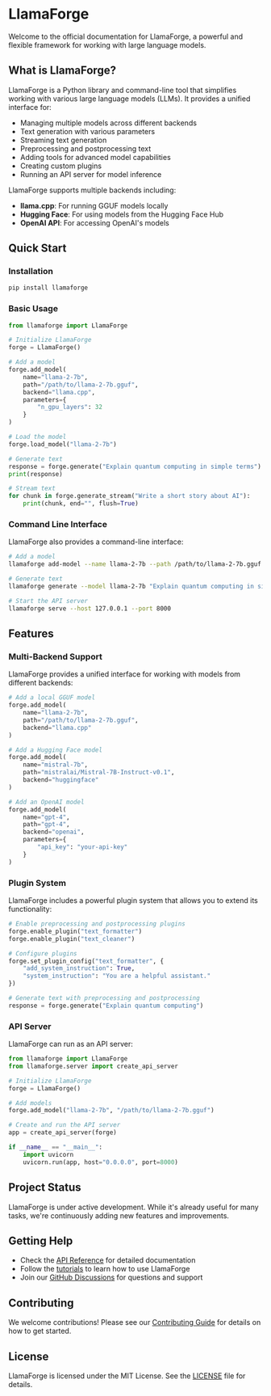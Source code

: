 # LlamaForge

Welcome to the official documentation for LlamaForge, a powerful and flexible framework for working with large language models.

## What is LlamaForge?

LlamaForge is a Python library and command-line tool that simplifies working with various large language models (LLMs). It provides a unified interface for:

- Managing multiple models across different backends
- Text generation with various parameters
- Streaming text generation
- Preprocessing and postprocessing text
- Adding tools for advanced model capabilities
- Creating custom plugins
- Running an API server for model inference

LlamaForge supports multiple backends including:

- **llama.cpp**: For running GGUF models locally
- **Hugging Face**: For using models from the Hugging Face Hub
- **OpenAI API**: For accessing OpenAI's models

## Quick Start

### Installation

```bash
pip install llamaforge
```

### Basic Usage

```python
from llamaforge import LlamaForge

# Initialize LlamaForge
forge = LlamaForge()

# Add a model
forge.add_model(
    name="llama-2-7b",
    path="/path/to/llama-2-7b.gguf",
    backend="llama.cpp",
    parameters={
        "n_gpu_layers": 32
    }
)

# Load the model
forge.load_model("llama-2-7b")

# Generate text
response = forge.generate("Explain quantum computing in simple terms")
print(response)

# Stream text
for chunk in forge.generate_stream("Write a short story about AI"):
    print(chunk, end="", flush=True)
```

### Command Line Interface

LlamaForge also provides a command-line interface:

```bash
# Add a model
llamaforge add-model --name llama-2-7b --path /path/to/llama-2-7b.gguf

# Generate text
llamaforge generate --model llama-2-7b "Explain quantum computing in simple terms"

# Start the API server
llamaforge serve --host 127.0.0.1 --port 8000
```

## Features

### Multi-Backend Support

LlamaForge provides a unified interface for working with models from different backends:

```python
# Add a local GGUF model
forge.add_model(
    name="llama-2-7b",
    path="/path/to/llama-2-7b.gguf",
    backend="llama.cpp"
)

# Add a Hugging Face model
forge.add_model(
    name="mistral-7b",
    path="mistralai/Mistral-7B-Instruct-v0.1",
    backend="huggingface"
)

# Add an OpenAI model
forge.add_model(
    name="gpt-4",
    path="gpt-4",
    backend="openai",
    parameters={
        "api_key": "your-api-key"
    }
)
```

### Plugin System

LlamaForge includes a powerful plugin system that allows you to extend its functionality:

```python
# Enable preprocessing and postprocessing plugins
forge.enable_plugin("text_formatter")
forge.enable_plugin("text_cleaner")

# Configure plugins
forge.set_plugin_config("text_formatter", {
    "add_system_instruction": True,
    "system_instruction": "You are a helpful assistant."
})

# Generate text with preprocessing and postprocessing
response = forge.generate("Explain quantum computing")
```

### API Server

LlamaForge can run as an API server:

```python
from llamaforge import LlamaForge
from llamaforge.server import create_api_server

# Initialize LlamaForge
forge = LlamaForge()

# Add models
forge.add_model("llama-2-7b", "/path/to/llama-2-7b.gguf")

# Create and run the API server
app = create_api_server(forge)

if __name__ == "__main__":
    import uvicorn
    uvicorn.run(app, host="0.0.0.0", port=8000)
```

## Project Status

LlamaForge is under active development. While it's already useful for many tasks, we're continuously adding new features and improvements.

## Getting Help

- Check the [API Reference](api/llamaforge.md) for detailed documentation
- Follow the [tutorials](guides/getting_started/quick_start.md) to learn how to use LlamaForge
- Join our [GitHub Discussions](https://github.com/llamasearch/llamaforge/discussions) for questions and support

## Contributing

We welcome contributions! Please see our [Contributing Guide](contributing/development.md) for details on how to get started.

## License

LlamaForge is licensed under the MIT License. See the [LICENSE](https://github.com/llamasearch/llamaforge/blob/main/LICENSE) file for details. 